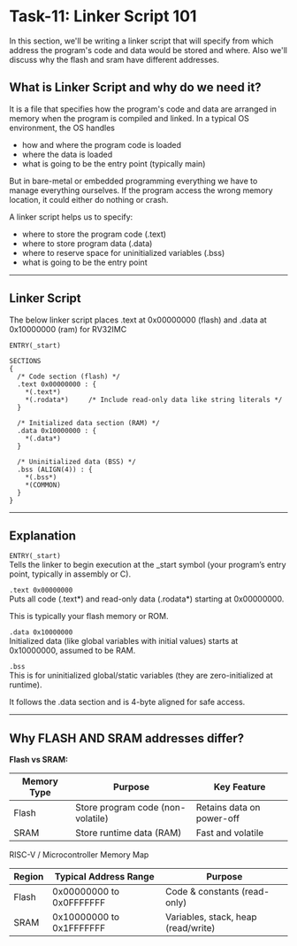 # Task-11: Linker Script 101

In this section, we'll be writing a linker script that will specify from which address the program's code and data would be stored and where. Also we'll discuss why the flash and sram have different addresses. 

## What is Linker Script and why do we need it?

It is a file that specifies how the program's code and data are arranged in memory when the program is compiled and linked. In a typical OS environment, the OS handles
- how and where the program code is loaded
- where the data is loaded
- what is going to be the entry point (typically main)

But in bare-metal or embedded programming everything we have to manage everything ourselves. If the program access the wrong memory location, it could either do nothing or crash.

A linker script helps us to specify:
- where to store the program code (.text)
- where to store program data (.data)
- where to reserve space for uninitialized variables (.bss)
- what is going to be the entry point

---

## Linker Script
The below linker script places .text at 0x00000000 (flash) and .data at 0x10000000 (ram) for RV32IMC

```ld
ENTRY(_start)

SECTIONS
{
  /* Code section (flash) */
  .text 0x00000000 : {
    *(.text*)
    *(.rodata*)     /* Include read-only data like string literals */
  }

  /* Initialized data section (RAM) */
  .data 0x10000000 : {
    *(.data*)
  }

  /* Uninitialized data (BSS) */
  .bss (ALIGN(4)) : {
    *(.bss*)
    *(COMMON)
  }
}
```

---

## Explanation

`ENTRY(_start)`  
Tells the linker to begin execution at the _start symbol (your program’s entry point, typically in assembly or C).

`.text 0x00000000`  
Puts all code (.text*) and read-only data (.rodata*) starting at 0x00000000.

This is typically your flash memory or ROM.

`.data 0x10000000`  
Initialized data (like global variables with initial values) starts at 0x10000000, assumed to be RAM.

`.bss`  
This is for uninitialized global/static variables (they are zero-initialized at runtime).

It follows the .data section and is 4-byte aligned for safe access.

---

## Why FLASH AND SRAM addresses differ?

**Flash vs SRAM:**

| Memory Type | Purpose                        | Key Feature                |
|-------------|-------------------------------|----------------------------|
| Flash       | Store program code (non-volatile) | Retains data on power-off  |
| SRAM        | Store runtime data (RAM)          | Fast and volatile          |

RISC-V / Microcontroller Memory Map

| Region | Typical Address Range        | Purpose                           |
|--------|-----------------------------|------------------------------------|
| Flash  | 0x00000000 to 0x0FFFFFFF    | Code & constants (read-only)       |
| SRAM   | 0x10000000 to 0x1FFFFFFF    | Variables, stack, heap (read/write)|
